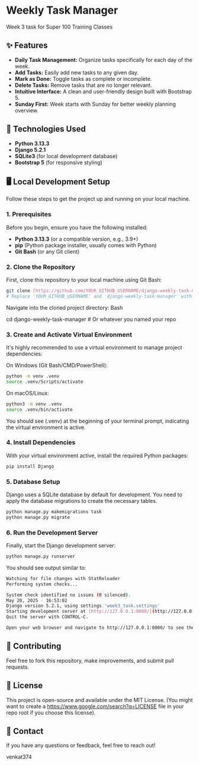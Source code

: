 # Weekly Task Manager

Week 3 task for Super 100 Training Classes

## ✨ Features

* **Daily Task Management:** Organize tasks specifically for each day of the week.
* **Add Tasks:** Easily add new tasks to any given day.
* **Mark as Done:** Toggle tasks as complete or incomplete.
* **Delete Tasks:** Remove tasks that are no longer relevant.
* **Intuitive Interface:** A clean and user-friendly design built with Bootstrap 5.
* **Sunday First:** Week starts with Sunday for better weekly planning overview.

## 🚀 Technologies Used

* **Python 3.13.3**
* **Django 5.2.1**
* **SQLite3** (for local development database)
* **Bootstrap 5** (for responsive styling)

## 🖥️ Local Development Setup

Follow these steps to get the project up and running on your local machine.

### 1. Prerequisites

Before you begin, ensure you have the following installed:

* **Python 3.13.3** (or a compatible version, e.g., 3.9+)
* **pip** (Python package installer, usually comes with Python)
* **Git Bash** (or any Git client)

### 2. Clone the Repository

First, clone this repository to your local machine using Git Bash:

```bash
git clone [https://github.com/YOUR_GITHUB_USERNAME/django-weekly-task-manager.git](https://github.com/YOUR_GITHUB_USERNAME/django-weekly-task-manager.git)
# Replace 'YOUR_GITHUB_USERNAME' and 'django-weekly-task-manager' with your actual GitHub username and repository name.
```

Navigate into the cloned project directory:
Bash

cd django-weekly-task-manager # Or whatever you named your repo

### 3. Create and Activate Virtual Environment

It's highly recommended to use a virtual environment to manage project dependencies.

On Windows (Git Bash/CMD/PowerShell):
```bash
python -m venv .venv
source .venv/Scripts/activate
```

On macOS/Linux:
```bash
python3 -m venv .venv
source .venv/bin/activate
```

You should see (.venv) at the beginning of your terminal prompt, indicating the virtual environment is active.

### 4. Install Dependencies

With your virtual environment active, install the required Python packages:
```bash
pip install Django
```

### 5. Database Setup

Django uses a SQLite database by default for development. You need to apply the database migrations to create the necessary tables.
```bash
python manage.py makemigrations task
python manage.py migrate
```

### 6. Run the Development Server

Finally, start the Django development server:
```bash
python manage.py runserver
```
You should see output similar to:
```bash
Watching for file changes with StatReloader
Performing system checks...

System check identified no issues (0 silenced).
May 20, 2025 - 16:53:02
Django version 5.2.1, using settings 'week3_task.settings'
Starting development server at [http://127.0.0.1:8000/](http://127.0.0.1:8000/)
Quit the server with CONTROL-C.

Open your web browser and navigate to http://127.0.0.1:8000/ to see the application in action.
```

## 🤝 Contributing

Feel free to fork this repository, make improvements, and submit pull requests.

## 📄 License
This project is open-source and available under the MIT License. (You might want to create a https://www.google.com/search?q=LICENSE file in your repo root if you choose this license).

## 📧 Contact
If you have any questions or feedback, feel free to reach out!

venkat374
